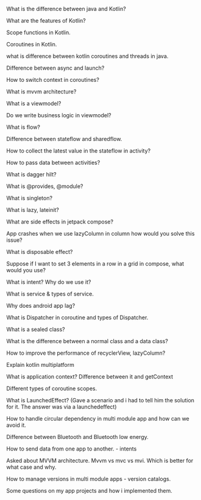 What is the difference between java and Kotlin?

What are the features of Kotlin?

Scope functions in Kotlin.

Coroutines in Kotlin.

what is difference between kotlin coroutines and threads in java.

Difference between async and launch?

How to switch context in coroutines?

What is mvvm architecture?

What is a viewmodel?

Do we write business logic in viewmodel?

What is flow?

Difference between stateflow and sharedflow.

How to collect the latest value in the stateflow in activity?

How to pass data between activities?

What is dagger hilt?

What is @provides, @module?

What is singleton?

What is lazy, lateinit?

What are side effects in jetpack compose?

App crashes when we use lazyColumn in column how would you solve this issue?

What is disposable effect?

Suppose if I want to set 3 elements in a row in a grid in compose, what would you use?

What is intent? Why do we use it?

What is service & types of service.

Why does android app lag?

What is Dispatcher in coroutine and types of Dispatcher.

What is a sealed class?

What is the difference between a normal class and a data class?

How to improve the performance of recyclerView, lazyColumn?

Explain kotlin multiplatform

What is application context? Difference between it and getContext

Different types of coroutine scopes.

What is LaunchedEffect? (Gave a scenario and i had to tell him the solution for it. The answer was via a launchedeffect)

How to handle circular dependency in multi module app and how can we avoid it.

Difference between Bluetooth and Bluetooth low energy.

How to send data from one app to another. - intents

Asked about MVVM architecture. Mvvm vs mvc vs mvi. Which is better for what case and why.

How to manage versions in multi module apps - version catalogs.

Some questions on my app projects and how i implemented them.
